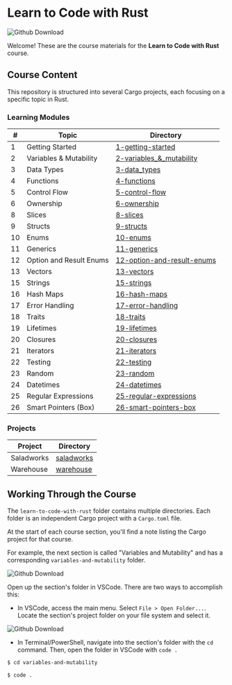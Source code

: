 # Learn to Code with Rust

![Github Download](assets/RustCrab.png)

Welcome! These are the course materials for the **Learn to Code with Rust** course.

## Course Content

This repository is structured into several Cargo projects, each focusing on a specific topic in Rust.

### Learning Modules

| #  | Topic                               | Directory                                                                            |
|----|-------------------------------------|--------------------------------------------------------------------------------------|
| 1  | Getting Started                     | [1-getting-started](./1-getting-started/)                                           |
| 2  | Variables & Mutability              | [2-variables_&_mutability](./2-variables_&_mutability/)                               |
| 3  | Data Types                          | [3-data_types](./3-data_types/)                                                       |
| 4  | Functions                           | [4-functions](./4-functions/)                                                         |
| 5  | Control Flow                        | [5-control-flow](./5-control-flow/)                                                   |
| 6  | Ownership                           | [6-ownership](./6-ownership/)                                                         |
| 8  | Slices                              | [8-slices](./8-slices/)                                                               |
| 9  | Structs                             | [9-structs](./9-structs/)                                                             |
| 10 | Enums                               | [10-enums](./10-enums/)                                                               |
| 11 | Generics                            | [11-generics](./11-generics/)                                                         |
| 12 | Option and Result Enums             | [12-option-and-result-enums](./12-option-and-result-enums/)                           |
| 13 | Vectors                             | [13-vectors](./13-vectors/)                                                           |
| 15 | Strings                             | [15-strings](./15-strings/)                                                           |
| 16 | Hash Maps                           | [16-hash-maps](./16-hash-maps/)                                                       |
| 17 | Error Handling                      | [17-error-handling](./17-error-handling/)                                             |
| 18 | Traits                              | [18-traits](./18-traits/)                                                             |
| 19 | Lifetimes                           | [19-lifetimes](./19-lifetimes/)                                                       |
| 20 | Closures                            | [20-closures](./20-closures/)                                                         |
| 21 | Iterators                           | [21-iterators](./21-iterators/)                                                       |
| 22 | Testing                             | [22-testing](./22-testing/)                                                           |
| 23 | Random                              | [23-random](./23-random/)                                                             |
| 24 | Datetimes                           | [24-datetimes](./24-datetimes/)                                                       |
| 25 | Regular Expressions                 | [25-regular-expressions](./25-regular-expressions/)                                   |
| 26 | Smart Pointers (Box)                | [26-smart-pointers-box](./26-smart-pointers-box/)                                     |

### Projects

| Project      | Directory                               |
|--------------|-----------------------------------------|
| Saladworks   | [saladworks](./saladworks/)             |
| Warehouse    | [warehouse](./warehouse/)               |

## Working Through the Course

The `learn-to-code-with-rust` folder contains multiple directories. Each folder is an independent Cargo project with a `Cargo.toml` file.

At the start of each course section, you'll find a note listing the Cargo project for that course.

For example, the next section is called "Variables and Mutability" and has a corresponding `variables-and-mutability` folder.

![Github Download](assets/SampleFolder.png)

Open up the section's folder in VSCode. There are two ways to accomplish this:

- In VSCode, access the main menu. Select `File > Open Folder...`. Locate the section's project folder on your file system and select it.

![Github Download](assets/OpenFolder.png)

- In Terminal/PowerShell, navigate into the section's folder with the `cd` command. Then, open the folder in VSCode with `code .`

```sh
$ cd variables-and-mutability

$ code .
```